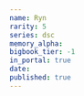```yaml
---
name: Ryn
rarity: 5
series: dsc
memory_alpha:
bigbook_tier: -1
in_portal: true
date:
published: true
---
```



